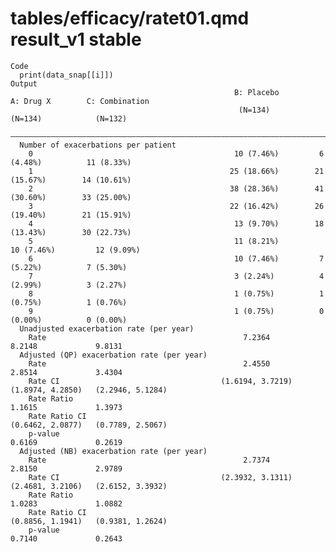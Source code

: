 # tables/efficacy/ratet01.qmd result_v1 stable

    Code
      print(data_snap[[i]])
    Output
                                                      B: Placebo         A: Drug X        C: Combination 
                                                       (N=134)            (N=134)            (N=132)     
      ———————————————————————————————————————————————————————————————————————————————————————————————————
      Number of exacerbations per patient                                                                
        0                                             10 (7.46%)         6 (4.48%)          11 (8.33%)   
        1                                            25 (18.66%)        21 (15.67%)        14 (10.61%)   
        2                                            38 (28.36%)        41 (30.60%)        33 (25.00%)   
        3                                            22 (16.42%)        26 (19.40%)        21 (15.91%)   
        4                                             13 (9.70%)        18 (13.43%)        30 (22.73%)   
        5                                             11 (8.21%)         10 (7.46%)         12 (9.09%)   
        6                                             10 (7.46%)         7 (5.22%)          7 (5.30%)    
        7                                             3 (2.24%)          4 (2.99%)          3 (2.27%)    
        8                                             1 (0.75%)          1 (0.75%)          1 (0.76%)    
        9                                             1 (0.75%)          0 (0.00%)          0 (0.00%)    
      Unadjusted exacerbation rate (per year)                                                            
        Rate                                            7.2364             8.2148             9.8131     
      Adjusted (QP) exacerbation rate (per year)                                                         
        Rate                                            2.4550             2.8514             3.4304     
        Rate CI                                    (1.6194, 3.7219)   (1.8974, 4.2850)   (2.2946, 5.1284)
        Rate Ratio                                                         1.1615             1.3973     
        Rate Ratio CI                                                 (0.6462, 2.0877)   (0.7789, 2.5067)
        p-value                                                            0.6169             0.2619     
      Adjusted (NB) exacerbation rate (per year)                                                         
        Rate                                            2.7374             2.8150             2.9789     
        Rate CI                                    (2.3932, 3.1311)   (2.4681, 3.2106)   (2.6152, 3.3932)
        Rate Ratio                                                         1.0283             1.0882     
        Rate Ratio CI                                                 (0.8856, 1.1941)   (0.9381, 1.2624)
        p-value                                                            0.7140             0.2643     

